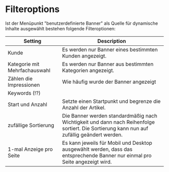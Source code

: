 # Filteroptions

Ist der Menüpunkt "benutzerdefinierte Banner" als Quelle für dynamische Inhalte ausgewählt bestehen folgende Filteroptionen:

| Setting                       | Description                                                                                                                                |
|-------------------------------|--------------------------------------------------------------------------------------------------------------------------------------------|
| Kunde                         | Es werden nur Banner eines bestimmten Kunden angezeigt.                                                                                    |
| Kategorie mit Mehrfachauswahl | Es werden nur Banner aus bestimmten Kategorien angezeigt.                                                                                  |
| Zählen die Impressionen       | Wie häufig wurde der Banner angezeigt                                                                                                      |
| Keywords (!?)                 |                                                                                                                                            |
| Start und Anzahl              | Setzte einen Startpunkt und begrenze die Anzahl der Artikel.                                                                               |
| zufällige Sortierung          | Die Banner werden standardmäßig nach Wichtigkeit und dann nach Reihenfolge sortiert. Die Sortierung kann nun auf zufällig geändert werden. |
| 1-mal Anzeige pro Seite       | Es kann jeweils für Mobil und Desktop ausgewählt werden, dass das entsprechende Banner nur einmal pro Seite angezeigt wird.                |

